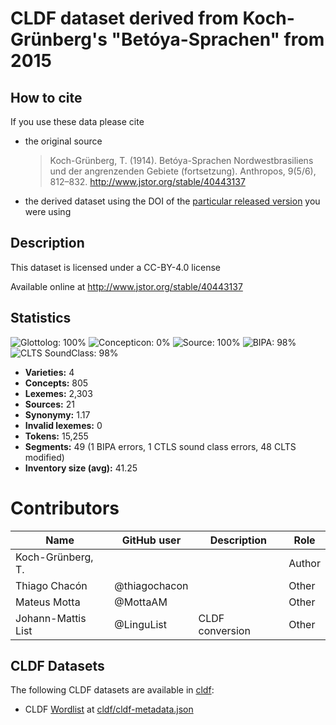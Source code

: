 # CLDF dataset derived from Koch-Grünberg's "Betóya-Sprachen" from 2015

## How to cite

If you use these data please cite
- the original source
  > Koch-Grünberg, T. (1914). Betóya-Sprachen Nordwestbrasiliens und der angrenzenden Gebiete (fortsetzung). Anthropos, 9(5/6), 812–832. http://www.jstor.org/stable/40443137
- the derived dataset using the DOI of the [particular released version](../../releases/) you were using

## Description


This dataset is licensed under a CC-BY-4.0 license

Available online at http://www.jstor.org/stable/40443137

## Statistics


![Glottolog: 100%](https://img.shields.io/badge/Glottolog-100%25-brightgreen.svg "Glottolog: 100%")
![Concepticon: 0%](https://img.shields.io/badge/Concepticon-0%25-red.svg "Concepticon: 0%")
![Source: 100%](https://img.shields.io/badge/Source-100%25-brightgreen.svg "Source: 100%")
![BIPA: 98%](https://img.shields.io/badge/BIPA-98%25-green.svg "BIPA: 98%")
![CLTS SoundClass: 98%](https://img.shields.io/badge/CLTS%20SoundClass-98%25-green.svg "CLTS SoundClass: 98%")

- **Varieties:** 4
- **Concepts:** 805
- **Lexemes:** 2,303
- **Sources:** 21
- **Synonymy:** 1.17
- **Invalid lexemes:** 0
- **Tokens:** 15,255
- **Segments:** 49 (1 BIPA errors, 1 CTLS sound class errors, 48 CLTS modified)
- **Inventory size (avg):** 41.25

# Contributors

Name | GitHub user | Description | Role |
--- | --- | --- | --- |
Koch-Grünberg, T. | | | Author
Thiago Chacón | @thiagochacon | | Other
Mateus Motta | @MottaAM | | Other
Johann-Mattis List | @LinguList| CLDF conversion | Other




## CLDF Datasets

The following CLDF datasets are available in [cldf](cldf):

- CLDF [Wordlist](https://github.com/cldf/cldf/tree/master/modules/Wordlist) at [cldf/cldf-metadata.json](cldf/cldf-metadata.json)